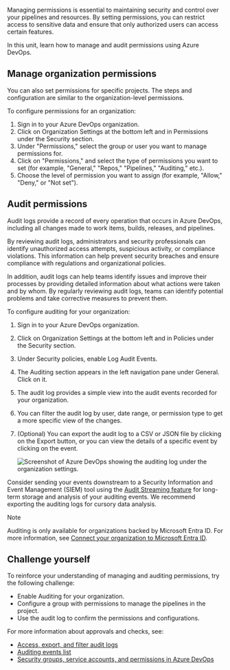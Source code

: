 Managing permissions is essential to maintaining security and control over your pipelines and resources. By setting permissions, you can restrict access to sensitive data and ensure that only authorized users can access certain features.

In this unit, learn how to manage and audit permissions using Azure DevOps.

## Manage organization permissions

You can also set permissions for specific projects. The steps and configuration are similar to the organization-level permissions.

To configure permissions for an organization:

1. Sign in to your Azure DevOps organization.
2. Click on Organization Settings at the bottom left and in Permissions under the Security section.
3. Under "Permissions," select the group or user you want to manage permissions for.
4. Click on "Permissions," and select the type of permissions you want to set (for example, "General," "Repos," "Pipelines," "Auditing," etc.).
5. Choose the level of permission you want to assign (for example, "Allow," "Deny," or "Not set").

## Audit permissions

Audit logs provide a record of every operation that occurs in Azure DevOps, including all changes made to work items, builds, releases, and pipelines.

By reviewing audit logs, administrators and security professionals can identify unauthorized access attempts, suspicious activity, or compliance violations. This information can help prevent security breaches and ensure compliance with regulations and organizational policies.

In addition, audit logs can help teams identify issues and improve their processes by providing detailed information about what actions were taken and by whom. By regularly reviewing audit logs, teams can identify potential problems and take corrective measures to prevent them.

To configure auditing for your organization:

   1. Sign in to your Azure DevOps organization.
   2. Click on Organization Settings at the bottom left and in Policies under the Security section.
   3. Under Security policies, enable Log Audit Events.
   4. The Auditing section appears in the left navigation pane under General. Click on it.
   5. The audit log provides a simple view into the audit events recorded for your organization.
   6. You can filter the audit log by user, date range, or permission type to get a more specific view of the changes.
   7. (Optional) You can export the audit log to a CSV or JSON file by clicking on the Export button, or you can view the details of a specific event by clicking on the event.

        ![Screenshot of Azure DevOps showing the auditing log under the organization settings.](../media/auditing-log-organization-settings.png)

Consider sending your events downstream to a Security Information and Event Management (SIEM) tool using the [Audit Streaming feature](/azure/devops/organizations/audit/auditing-streaming) for long-term storage and analysis of your auditing events. We recommend exporting the auditing logs for cursory data analysis.

> [!NOTE]
> Auditing is only available for organizations backed by Microsoft Entra ID. For more information, see [Connect your organization to Microsoft Entra ID](/azure/devops/organizations/accounts/connect-organization-to-azure-ad).

## Challenge yourself

To reinforce your understanding of managing and auditing permissions, try the following challenge:

- Enable Auditing for your organization.
- Configure a group with permissions to manage the pipelines in the project.
- Use the audit log to confirm the permissions and configurations.

For more information about approvals and checks, see:

- [Access, export, and filter audit logs](/azure/devops/organizations/audit/azure-devops-auditing/)
- [Auditing events list](/azure/devops/organizations/audit/auditing-events/)
- [Security groups, service accounts, and permissions in Azure DevOps](/azure/devops/organizations/security/permissions/)
